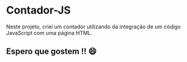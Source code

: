 # Contador-JS
Neste projeto, criei um contador utilizando da integração de um código JavaScript com uma página HTML.
## Espero que gostem !! :smile:

